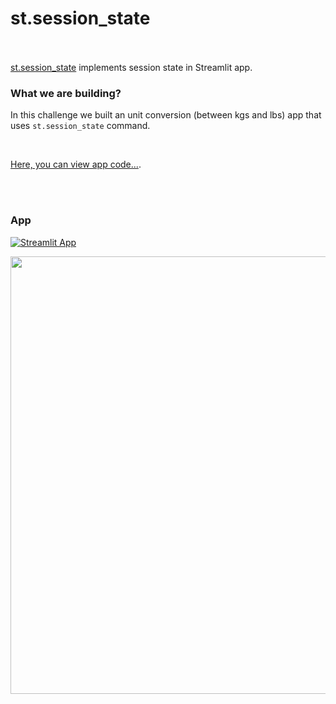 # st.session_state <br><br/>

[st.session_state](https://docs.streamlit.io/library/api-reference/session-state) implements session state in Streamlit app. <br/>



### What we are building?

In this challenge we built an unit conversion (between kgs and lbs) app that uses `st.session_state` command.

<br/>

[Here, you can view app code...](https://github.com/mBohunickaCharles/30DaysofStreamlit/blob/master/Day_25/session_state_app.py).

<br><br/>

### App
[![Streamlit App](https://static.streamlit.io/badges/streamlit_badge_white.svg)](https://mbohunickacharles-30daysofstream-day-25session-state-app-qhhfsw.streamlit.app/)


<p align="center">
<img width="700em" src="https://github.com/mBohunickaCharles/30DaysofStreamlit/blob/master/Day_25/session_state_app.png" align = "center"/>
</p>
